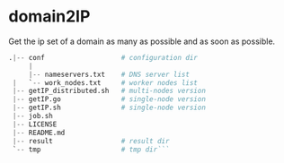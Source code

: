 # domain2IP
Get the ip set of a domain as many as possible and as soon as possible.
```python
.|-- conf                   # configuration dir
     |   
     |-- nameservers.txt    # DNS server list
 |   `-- work_nodes.txt     # worker nodes list
 |-- getIP_distributed.sh   # multi-nodes version
 |-- getIP.go               # single-node version
 |-- getIP.sh               # single-node version
 |-- job.sh
 |-- LICENSE
 |-- README.md
 |-- result                 # result dir
 `-- tmp                    # tmp dir```
